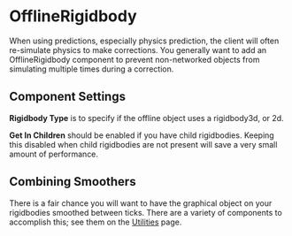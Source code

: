 # OfflineRigidbody

When using predictions, especially physics prediction, the client will often re-simulate physics to make corrections. You generally want to add an OfflineRigidbody component to prevent non-networked objects from simulating multiple times during a correction.

## Component Settings

**Rigidbody Type** is to specify if the offline object uses a rigidbody3d, or 2d.

**Get In Children** should be enabled if you have child rigidbodies. Keeping this disabled when child rigidbodies are not present will save a very small amount of performance.

## Combining Smoothers

There is a fair chance you will want to have the graphical object on your rigidbodies smoothed between ticks. There are a variety of components to accomplish this; see them on the [Utilities](../utilities/) page.
